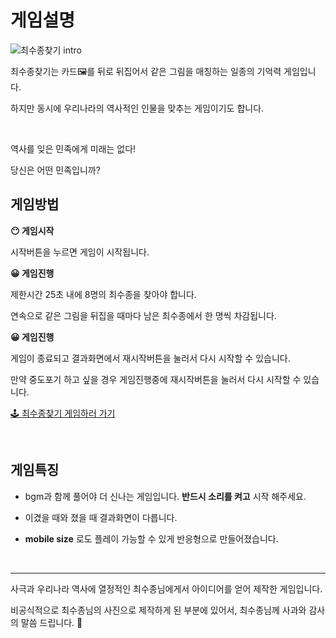 # 게임설명

![최수종찾기 intro](https://user-images.githubusercontent.com/77730913/113555807-74fbee00-9636-11eb-903f-bd178810907d.gif)


최수종찾기는 카드🖼를 뒤로 뒤집어서 같은 그림을 매칭하는 일종의 기억력 게임입니다. 

하지만 동시에 우리나라의 역사적인 인물을 맞추는 게임이기도 합니다.

<br>


역사를 잊은 민족에게 미래는 없다! 

당신은 어떤 민족입니까?
<br>



## 게임방법

**😶 게임시작**

시작버튼을 누르면 게임이 시작됩니다. 
<br>

**😀 게임진행**

제한시간 25초 내에 8명의 최수종을 찾아야 합니다.

연속으로 같은 그림을 뒤집을 때마다 남은 최수종에서 한 명씩 차감됩니다.

**😀 게임진행**

게임이 종료되고 결과화면에서 재시작버튼을 눌러서 다시 시작할 수 있습니다. 

만약 중도포기 하고 싶을 경우 게임진행중에 재시작버튼을 눌러서 다시 시작할 수 있습니다.

[🕹 최수종찾기 게임하러 가기](https://mycolki.github.io/)  

<br>

## 게임특징

+ bgm과 함께 풀어야 더 신나는 게임입니다. **반드시 소리를 켜고** 시작 해주세요.

+ 이겼을 때와 졌을 때 결과화면이 다릅니다.

+ **mobile size** 로도 플레이 가능할 수 있게 반응형으로 만들어졌습니다.

<br>

---



사극과 우리나라 역사에 열정적인 최수종님에게서 아이디어를 얻어 제작한 게임입니다.

비공식적으로 최수종님의 사진으로 제작하게 된 부분에 있어서, 최수종님께 사과와 감사의 말씀 드립니다. 🙏
